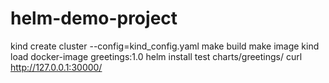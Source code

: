 # helm-demo-project
kind create cluster --config=kind_config.yaml
make build
make image
kind load docker-image greetings:1.0
helm install test charts/greetings/
curl http://127.0.0.1:30000/